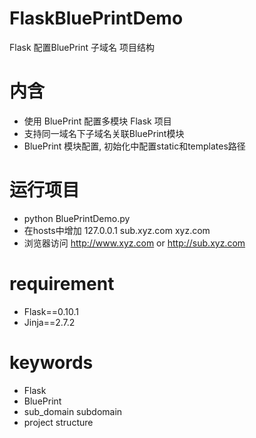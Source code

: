FlaskBluePrintDemo
==================

Flask 配置BluePrint 子域名 项目结构

# 内含
* 使用 BluePrint 配置多模块 Flask 项目
* 支持同一域名下子域名关联BluePrint模块
* BluePrint 模块配置, 初始化中配置static和templates路径

# 运行项目
* python BluePrintDemo.py
* 在hosts中增加  127.0.0.1 sub.xyz.com xyz.com
* 浏览器访问 http://www.xyz.com or http://sub.xyz.com

# requirement
* Flask==0.10.1
* Jinja==2.7.2

# keywords
* Flask
* BluePrint
* sub_domain subdomain
* project structure